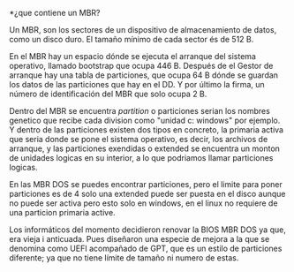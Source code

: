 *¿que contiene un MBR?


Un MBR, son los sectores de un dispositivo de almacenamiento
de datos, como un disco duro. El tamaño mínimo de cada sector 
és de 512 B.

En el MBR hay un espacio dónde se ejecuta 
el arranque del sistema operativo, llamado bootstrap que ocupa 446 B.
Después de el Gestor de arranque hay una tabla de particiones, 
que ocupa 64 B dónde se guardan los datos de las particiones que hay en 
el DD. Y por último la firma, un número de identificación del MBR que 
solo ocupa 2 B.


Dentro del MBR se encuentra _partition_ o particiones serian los nombres
genetico que recibe cada division como "unidad c: windows" por ejemplo.
Y dentro de las particiones existen dos tipos en concreto, la primaria
activa que seria donde se pone el sistema operativo, es decir, los 
archivos de arranque, y las particiones exendidas o extended se encuentra 
un monton de unidades logicas en su interior, a lo que podriamos llamar
particiones logicas.


En las MBR DOS se puedes encontrar particiones, pero el limite para 
poner particiones es de 4 solo una extended puede ser puesta en el disco 
aunque no puede ser activa pero esto solo en windows, en el linux 
no requiere de una particion primaria active.


Los informáticos del momento decidieron renovar la BIOS MBR DOS ya que,
era vieja i anticuada. Pues diseñaron una especie de mejora a la que se 
denomina como UEFI acompañado de GPT, que es un estilo de particiones 
diferente; ya que no tiene límite de tamaño ni numero de estas. 



